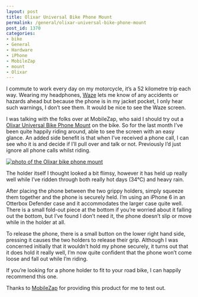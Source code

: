 ```yaml
---
layout: post
title: Olixar Universal Bike Phone Mount
permalink: /general/olixar-universal-bike-phone-mount
post_id: 1370
categories:
- bike
- General
- Hardware
- iPhone
- MobileZap
- mount
- Olixar
---
```


I commute to work every day on my motorcycle, it’s a 52 kilometre trip each way. Wearing my headphones, [Waze](https://www.waze.com/) lets me know of any accidents or hazards ahead but because the phone is in my jacket pocket, I only hear such warnings, I don’t see them. It would be nice to see the Waze screen.

I was talking with the folks over at MobileZap, who said I should try out a [Olixar Universal Bike Phone Mount](http://www.mobilezap.com.au/47964-olixar-universal-bike-phone-mount.htm) on the bike. So for the last month I’ve been quite happily riding around, able to see the screen with an easy glance. An added side benefit is that when I’ve received a phone call, I can see who it is and decide if I’ll pull over and talk or not. Previously I’d just ignore all phone calls whilst riding.


[![photo of the Olixar bike phone mount](http://ben.hamilton.id.au/cms/wp-content/uploads/2015/12/olixar-universal-bike-mount-suzuki-bandit-1250.jpg)](http://ben.hamilton.id.au/cms/wp-content/uploads/2015/12/olixar-universal-bike-mount-suzuki-bandit-1250.jpg)

The holder itself I thought looked a bit flimsy, however it has held up really well while I’ve ridden through both really hot days (34°C) and heavy rain.

After placing the phone between the two grippy holders, simply squeeze them together and the phone is securely held. I’m using an iPhone 6 in an Otterbox Defender case and it accommodates the larger case quite well. There is a small fold-out piece at the bottom if you’re worried about it falling out the bottom, but I’ve found I don’t need it, the phone doesn’t slip or move while in the holder at all.

To release the phone, there is a small button on the lower right hand side, pressing it causes the two holders to release their grip. Although I was concerned initially that it wouldn’t hold my phone securely, it turns out that it does hold it really well, I’m now quite confident that the phone won’t come loose and fall out while I’m riding.

If you’re looking for a phone holder to fit to your road bike, I can happily recommend this one.

Thanks to [MobileZap](http://www.mobilezap.com.au/49827/apple/iphone-6s.htm) for providing this product for me to test out.
